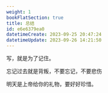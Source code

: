 ```yaml
---
weight: 1
bookFlatSection: true
title: 总结
id: e6e6379ea0
datetimeCreate: 2023-09-25 20:47:24
datetimeUpdate: 2023-09-26 14:21:50
---
```

写，就是为了记住。

忘记过去就是背叛，不要忘记，不要悲伤

明天是上帝给你的礼物，要好好珍惜。




